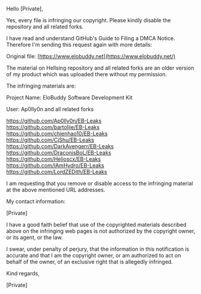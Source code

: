 Hello [Private],

Yes, every file is infringing our copyright. Please kindly disable the repository and all related forks.

I have read and understand GitHub's Guide to Filing a DMCA Notice.
Therefore I'm sending this request again with more details:

Original file: [https://www.elobuddy.net](https://www.elobuddy.net/)

The material on Hellsing repository and all related forks are an older version of my product
which was uploaded there without my permission.

The infringing materials are:

Project Name: EloBuddy Software Development Kit

User: Ap0lly0n and all related forks

https://github.com/Ap0lly0n/EB-Leaks  
https://github.com/bartolije/EB-Leaks  
https://github.com/chienhao10/EB-Leaks  
https://github.com/CjShu/EB-Leaks  
https://github.com/DarkAvengerr/EB-Leaks  
https://github.com/DraconisBoL/EB-Leaks  
https://github.com/Helioscx/EB-Leaks  
https://github.com/IAmHydro/EB-Leaks  
https://github.com/LordZEDith/EB-Leaks  

I am requesting that you remove or disable access to the infringing
material at the above mentioned URL addresses.

My contact information:

[Private]

I have a good faith belief that use of the copyrighted materials described
above on the infringing web pages is not authorized by the copyright owner,
or its agent, or the law.

I swear, under penalty of perjury, that the information in this
notification is accurate and that I am the copyright owner, or am
authorized to act on behalf of the owner, of an exclusive right that is
allegedly infringed.

Kind regards,

[Private]
